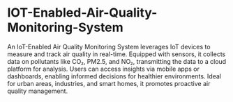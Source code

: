 # IOT-Enabled-Air-Quality-Monitoring-System
An IoT-Enabled Air Quality Monitoring System leverages IoT devices to measure and track air quality in real-time. Equipped with sensors, it collects data on pollutants like CO₂, PM2.5, and NO₂, transmitting the data to a cloud platform for analysis. Users can access insights via mobile apps or dashboards, enabling informed decisions for healthier environments. Ideal for urban areas, industries, and smart homes, it promotes proactive air quality management.
